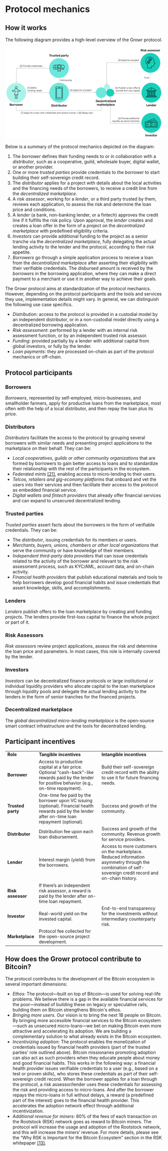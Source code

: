 # Protocol mechanics

## How it works

The following diagram provides a high-level overview of the Growr protocol.

![How it works](../images/growr-how-it-works.svg)

Below is a summary of the protocol mechanics depicted on the diagram:

1. The _borrower_ defines their funding needs to or in collaboration with a _distributor_, such as a cooperative, guild, wholesale buyer, digital wallet, or another provider.
2. One or more _trusted parties_ provide credentials to the _borrower_ to start building their self-sovereign credit record.
3. The _distributor_ applies for a project with details about the local activities and the financing needs of the borrowers, to receive a credit line from the _decentralized marketplace_.
4. A _risk assessor_, working for a _lender_, or a third party trusted by them, reviews each application, to assess the risk and determine the loan price and conditions.
5. A _lender_ (a bank, non-banking lender, or a fintech) approves the credit line if it fulfills the risk policy. Upon approval, the _lender_ creates and creates a loan offer in the form of a project on the _decentralized marketplace_ with predefined eligibility criteria.
6. _Investors_ can provide additional funding to the project as a senior tranche via the _decentralized marketplace_, fully delegating the actual lending activity to the lender and the protocol, according to their risk appetite.
7. _Borrowers_ go through a simple application process to receive a loan from the _decentralized marketplace_ after asserting their eligibility with their verifiable credentials. The disbursed amount is received by the _borrowers_ in the borrowing application, where they can make a direct payment to a merchant or use it in another way to achieve their goals.

The Growr protocol aims at standardization of the protocol mechanics. However, depending on the protocol participants and the tools and services they use, implementation details might vary. In general, we can distinguish the following use case specifics.

* _Distribution_: access to the protocol is provided in a custodial model by an independent distributor, or in a non-custodial model directly using a decentralized borrowing application.
* _Risk assessment_: performed by a lender with an internal risk assessment function, or by an independent trusted risk assessor.
* _Funding_: provided partially by a lender with additional capital from global investors, or fully by the lender.
* _Loan payments_: they are processed on-chain as part of the protocol mechanics or off-chain.

## Protocol participants

### Borrowers

_Borrowers_, represented by self-employed, micro-businesses, and smallholder farmers, apply for productive loans from the marketplace, most often with the help of a local distributor, and then repay the loan plus its price.

### Distributors

_Distributors_ facilitate the access to the protocol by grouping several borrowers with similar needs and presenting project applications to the marketplace on their behalf. They can be:

* _Local cooperatives, guilds or other community organizations_ that are formed by borrowers to gain better access to loans and to standardize their relationship with the rest of the participants in the ecosystem.
* _Federated mints_ [[21]](#ref21), enabling access to micro-lending to their users.
* _Telcos, retailers and gig-economy platforms_ that onboard and vet the users into their services and then facilitate their access to the protocol as embedded financial service.
* _Digital wallets and fintech providers_ that already offer financial services and can expand to unsecured decentralized lending.

### Trusted parties

_Trusted parties_ assert facts about the borrowers in the form of verifiable credentials. They can be:

* The _distributor_, issuing credentials for its members or users.
* _Merchants, buyers, unions, chambers or other local organizations_ that serve the community or have knowledge of their members.
* _Independent third-party data providers_ that can issue credentials related to the activity of the borrower and relevant to the risk assessment process, such as KYC/AML, account data, and on-chain activity.
* _Financial health providers_ that publish educational materials and tools to help borrowers develop good financial habits and issue credentials that assert knowledge, skills, and accomplishments.

### Lenders

_Lenders_ publish offers to the loan marketplace by creating and funding _projects_. The lenders provide first-loss capital to finance the whole project or part of it.

### Risk Assessors

_Risk assessors_ review project applications, assess the risk and determine the loan price and parameters. In most cases, this role is internally covered by the lender.

### Investors 

_Investors_ can be decentralized finance protocols or large institutional or individual liquidity providers who allocate capital to the loan marketplace through liquidity pools and delegate the actual lending activity to the lenders in the form of senior tranches for the financed projects.

### Decentralized marketplace

The _global decentralized micro-lending marketplace_ is the open-source smart contract infrastructure and the tools for decentralized lending.

## Participant incentives

<table>
  <tr>
   <td><strong>Role</strong>
   </td>
   <td><strong>Tangible incentives</strong>
   </td>
   <td><strong>Intangible incentives</strong>
   </td>
  </tr>
  <tr>
   <td><strong>Borrower</strong>
   </td>
   <td>Access to productive capital at a fair price. Optional “cash-back”-like rewards paid by the lender for positive behavior (e.g., on-time repayment).
   </td>
   <td>Build their self-sovereign credit record with the ability to use it for future financing needs.
   </td>
  </tr>
  <tr>
   <td><strong>Trusted party</strong>
   </td>
   <td>One-time fee paid by the borrower upon VC issuing (optional). Financial health rewards paid by the lender after on-time loan repayment (optional).
   </td>
   <td>Success and growth of the community.
   </td>
  </tr>
  <tr>
   <td><strong>Distributor</strong>
   </td>
   <td>Distribution fee upon each loan disbursement.
   </td>
   <td>Success and growth of the community. Revenue growth for service providers.
   </td>
  </tr>
  <tr>
   <td><strong>Lender</strong>
   </td>
   <td>Interest margin (yield) from the borrowers.
   </td>
   <td>Access to more customers on the marketplace. Reduced information asymmetry through the combination of self-sovereign credit record and on-chain history.
   </td>
  </tr>
  <tr>
   <td><strong>Risk assessor</strong>
   </td>
   <td>If there’s an independent risk assessor, a reward is paid by the lender after on-time loan repayment.
   </td>
   <td>
   </td>
  </tr>
  <tr>
   <td><strong>Investor</strong>
   </td>
   <td>Real-world yield on the invested capital.
   </td>
   <td>End-to-end transparency for the investments without intermediary counterparty risk.
   </td>
  </tr>
  <tr>
   <td><strong>Marketplace</strong>
   </td>
   <td>Protocol fee collected for the open-source project development.
   </td>
   <td>
   </td>
  </tr>
</table>

<div style="page-break-after: always;"></div>

## How does the Growr protocol contribute to Bitcoin?

The protocol contributes to the development of the Bitcoin ecosystem in several important dimensions:

* _Ethos:_ The protocol—built on top of Bitcoin—is used for solving real-life problems. We believe there is a gap in the available financial services for the poor—instead of building these on legacy or speculative rails, building them on Bitcoin strengthens Bitcoin's ethos.
* _Bringing more users._ Our vision is to bring the next 1B people on Bitcoin. By bringing more accessible financial services to the Bitcoin ecosystem—such as unsecured micro-loans—we bet on making Bitcoin even more attractive and accelerating its adoption. We are building a complementary solution to what already exists in the Bitcoin ecosystem.
* _Incentivizing adoption:_ The protocol enables the monetization of credentials issued by financial health providers (part of the trusted parties' role outlined above). Bitcoin missionaries promoting adoption can also act as such providers when they educate people about money and good financial habits. This works in the following way: a financial health provider issues verifiable credentials to a user (e.g., based on a test or proven skills), who stores these credentials as part of their self-sovereign credit record. When the borrower applies for a loan through the protocol, a risk assessor/lender uses these credentials for assessing the risk and providing access to micro-loans. And after the borrower repays the micro-loans in full without delays, a reward (a predefined part of the interest) goes to the financial health provider. This accelerates the adoption network effect through additional incentivization.
* _Additional revenue for miners:_ 80% of the fees of each transaction on the Rootstock (RSK) network goes as reward to Bitcoin miners. The protocol will increase the usage and adoption of the Rootstock network, and this will increase the miners’ revenue. For more details, please see the “Why RSK is Important for the Bitcoin Ecosystem” section in the RSK whitepaper [[13]](#ref13).

